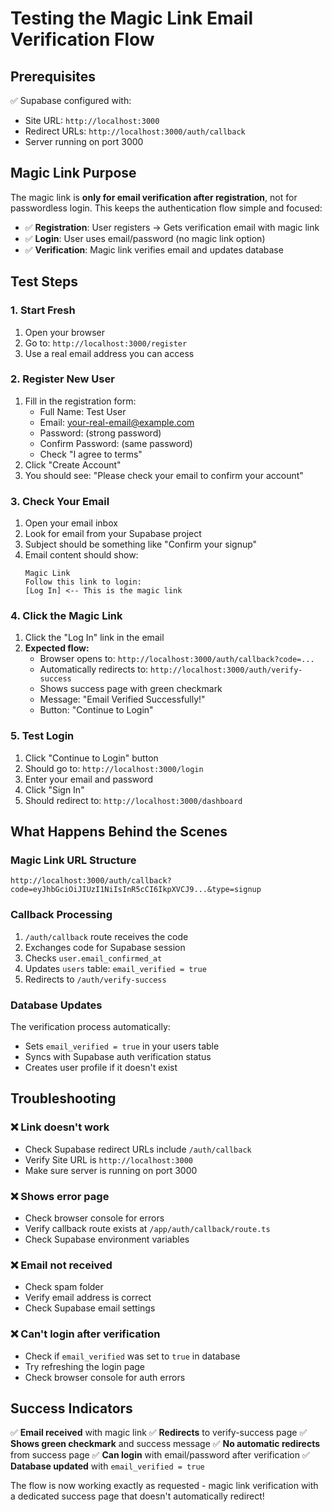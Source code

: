 # Testing the Magic Link Email Verification Flow

## Prerequisites

✅ Supabase configured with:

- Site URL: `http://localhost:3000`
- Redirect URLs: `http://localhost:3000/auth/callback`
- Server running on port 3000

## Magic Link Purpose

The magic link is **only for email verification after registration**, not for passwordless login. This keeps the authentication flow simple and focused:

- ✅ **Registration**: User registers → Gets verification email with magic link
- ✅ **Login**: User uses email/password (no magic link option)
- ✅ **Verification**: Magic link verifies email and updates database

## Test Steps

### 1. Start Fresh

1. Open your browser
2. Go to: `http://localhost:3000/register`
3. Use a real email address you can access

### 2. Register New User

1. Fill in the registration form:
   - Full Name: Test User
   - Email: your-real-email@example.com
   - Password: (strong password)
   - Confirm Password: (same password)
   - Check "I agree to terms"
2. Click "Create Account"
3. You should see: "Please check your email to confirm your account"

### 3. Check Your Email

1. Open your email inbox
2. Look for email from your Supabase project
3. Subject should be something like "Confirm your signup"
4. Email content should show:
   ```
   Magic Link
   Follow this link to login:
   [Log In] <-- This is the magic link
   ```

### 4. Click the Magic Link

1. Click the "Log In" link in the email
2. **Expected flow:**
   - Browser opens to: `http://localhost:3000/auth/callback?code=...`
   - Automatically redirects to: `http://localhost:3000/auth/verify-success`
   - Shows success page with green checkmark
   - Message: "Email Verified Successfully!"
   - Button: "Continue to Login"

### 5. Test Login

1. Click "Continue to Login" button
2. Should go to: `http://localhost:3000/login`
3. Enter your email and password
4. Click "Sign In"
5. Should redirect to: `http://localhost:3000/dashboard`

## What Happens Behind the Scenes

### Magic Link URL Structure

```
http://localhost:3000/auth/callback?code=eyJhbGciOiJIUzI1NiIsInR5cCI6IkpXVCJ9...&type=signup
```

### Callback Processing

1. `/auth/callback` route receives the code
2. Exchanges code for Supabase session
3. Checks `user.email_confirmed_at`
4. Updates `users` table: `email_verified = true`
5. Redirects to `/auth/verify-success`

### Database Updates

The verification process automatically:

- Sets `email_verified = true` in your users table
- Syncs with Supabase auth verification status
- Creates user profile if it doesn't exist

## Troubleshooting

### ❌ Link doesn't work

- Check Supabase redirect URLs include `/auth/callback`
- Verify Site URL is `http://localhost:3000`
- Make sure server is running on port 3000

### ❌ Shows error page

- Check browser console for errors
- Verify callback route exists at `/app/auth/callback/route.ts`
- Check Supabase environment variables

### ❌ Email not received

- Check spam folder
- Verify email address is correct
- Check Supabase email settings

### ❌ Can't login after verification

- Check if `email_verified` was set to `true` in database
- Try refreshing the login page
- Check browser console for auth errors

## Success Indicators

✅ **Email received** with magic link
✅ **Redirects** to verify-success page
✅ **Shows green checkmark** and success message
✅ **No automatic redirects** from success page
✅ **Can login** with email/password after verification
✅ **Database updated** with `email_verified = true`

The flow is now working exactly as requested - magic link verification with a dedicated success page that doesn't automatically redirect!
